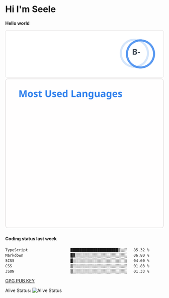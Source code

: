 <h1>Hi I'm Seele</h1>

<b>Hello world</b>

<img src='/assets/stats.svg' alt="Seele's github stats" >

<img src='/assets/top-langs.svg' alt="Seele's github langs">

<h4>Coding status last week </h4>

<!--START_SECTION:waka-->

```txt
TypeScript                   █████████████████████▒░░░   85.32 %
Markdown                     █▓░░░░░░░░░░░░░░░░░░░░░░░   06.80 %
SCSS                         █░░░░░░░░░░░░░░░░░░░░░░░░   04.60 %
CSS                          ▒░░░░░░░░░░░░░░░░░░░░░░░░   01.83 %
JSON                         ▒░░░░░░░░░░░░░░░░░░░░░░░░   01.33 %
```

<!--END_SECTION:waka-->

[GPG PUB KEY](https://keys.openpgp.org/vks/v1/by-fingerprint/3FCE91BF5B9666B55B67213C4C57B7824A5B6680)

Alive Status: ![Alive Status](https://hc.dvd.moe/badge/60bc779b-9835-415f-9cb9-15fd9d/ZsLaAAbE.svg)
